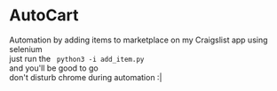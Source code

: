 # AutoCart
Automation by adding items to marketplace on my Craigslist app using selenium <br />
just run the <code> python3 -i add_item.py </code> <br />
and you'll be good to go<br />
don't disturb chrome during automation :|
